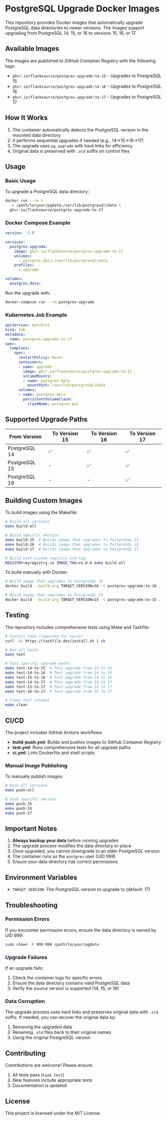 # PostgreSQL Upgrade Docker Images

This repository provides Docker images that automatically upgrade PostgreSQL data directories to newer versions. The images support upgrading from PostgreSQL 14, 15, or 16 to versions 15, 16, or 17.

## Available Images

The images are published to GitHub Container Registry with the following tags:

- `ghcr.io/flanksource/postgres-upgrade:to-15` - Upgrades to PostgreSQL 15
- `ghcr.io/flanksource/postgres-upgrade:to-16` - Upgrades to PostgreSQL 16
- `ghcr.io/flanksource/postgres-upgrade:to-17` - Upgrades to PostgreSQL 17

## How It Works

1. The container automatically detects the PostgreSQL version in the mounted data directory
2. It performs sequential upgrades if needed (e.g., 14→15→16→17)
3. The upgrade uses `pg_upgrade` with hard links for efficiency
4. Original data is preserved with `.old` suffix on control files

## Usage

### Basic Usage

To upgrade a PostgreSQL data directory:

```bash
docker run --rm \
  -v /path/to/your/pgdata:/var/lib/postgresql/data \
  ghcr.io/flanksource/postgres-upgrade:to-17
```

### Docker Compose Example

```yaml
version: '3.8'

services:
  postgres-upgrade:
    image: ghcr.io/flanksource/postgres-upgrade:to-17
    volumes:
      - postgres_data:/var/lib/postgresql/data
    profiles:
      - upgrade

volumes:
  postgres_data:
```

Run the upgrade with:
```bash
docker-compose run --rm postgres-upgrade
```

### Kubernetes Job Example

```yaml
apiVersion: batch/v1
kind: Job
metadata:
  name: postgres-upgrade-to-17
spec:
  template:
    spec:
      restartPolicy: Never
      containers:
      - name: upgrade
        image: ghcr.io/flanksource/postgres-upgrade:to-17
        volumeMounts:
        - name: postgres-data
          mountPath: /var/lib/postgresql/data
      volumes:
      - name: postgres-data
        persistentVolumeClaim:
          claimName: postgres-pvc
```

## Supported Upgrade Paths

| From Version | To Version 15 | To Version 16 | To Version 17 |
|--------------|---------------|---------------|---------------|
| PostgreSQL 14 | ✅ | ✅ | ✅ |
| PostgreSQL 15 | - | ✅ | ✅ |
| PostgreSQL 16 | - | - | ✅ |

## Building Custom Images

To build images using the Makefile:

```bash
# Build all versions
make build-all

# Build specific version
make build-15  # Builds image that upgrades to PostgreSQL 15
make build-16  # Builds image that upgrades to PostgreSQL 16
make build-17  # Builds image that upgrades to PostgreSQL 17

# Build with custom registry and tag
REGISTRY=myregistry.io IMAGE_TAG=v1.0.0 make build-all
```

To build manually with Docker:

```bash
# Build image that upgrades to PostgreSQL 16
docker build --build-arg TARGET_VERSION=16 -t postgres-upgrade:to-16 .

# Build image that upgrades to PostgreSQL 15
docker build --build-arg TARGET_VERSION=15 -t postgres-upgrade:to-15 .
```

## Testing

The repository includes comprehensive tests using Make and Taskfile:

```bash
# Install Task (required for tests)
curl -sL https://taskfile.dev/install.sh | sh

# Run all tests
make test

# Test specific upgrade paths
make test-14-to-15  # Test upgrade from 14 to 15
make test-14-to-16  # Test upgrade from 14 to 16
make test-15-to-16  # Test upgrade from 15 to 16
make test-14-to-17  # Test upgrade from 14 to 17
make test-15-to-17  # Test upgrade from 15 to 17
make test-16-to-17  # Test upgrade from 16 to 17

# Clean test volumes
make clean
```

## CI/CD

The project includes GitHub Actions workflows:

- **build-push.yml**: Builds and pushes images to GitHub Container Registry
- **test.yml**: Runs comprehensive tests for all upgrade paths
- **ci.yml**: Lints Dockerfile and shell scripts

### Manual Image Publishing

To manually publish images:

```bash
# Push all versions
make push-all

# Push specific version
make push-15
make push-16
make push-17
```

## Important Notes

1. **Always backup your data** before running upgrades
2. The upgrade process modifies the data directory in-place
3. Once upgraded, you cannot downgrade to an older PostgreSQL version
4. The container runs as the `postgres` user (UID 999)
5. Ensure your data directory has correct permissions

## Environment Variables

- `TARGET_VERSION`: The PostgreSQL version to upgrade to (default: 17)

## Troubleshooting

### Permission Errors

If you encounter permission errors, ensure the data directory is owned by UID 999:

```bash
sudo chown -R 999:999 /path/to/your/pgdata
```

### Upgrade Failures

If an upgrade fails:

1. Check the container logs for specific errors
2. Ensure the data directory contains valid PostgreSQL data
3. Verify the source version is supported (14, 15, or 16)

### Data Corruption

The upgrade process uses hard links and preserves original data with `.old` suffix. If needed, you can recover the original data by:

1. Removing the upgraded data
2. Renaming `.old` files back to their original names
3. Using the original PostgreSQL version

## Contributing

Contributions are welcome! Please ensure:

1. All tests pass (`task test`)
2. New features include appropriate tests
3. Documentation is updated

## License

This project is licensed under the MIT License.